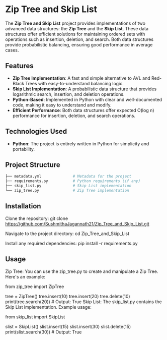 # Zip Tree and Skip List

The **Zip Tree and Skip List** project provides implementations of two advanced data structures: the **Zip Tree** and the **Skip List**. These data structures offer efficient solutions for maintaining ordered sets with operations such as insertion, deletion, and search. Both data structures provide probabilistic balancing, ensuring good performance in average cases.

## Features
- **Zip Tree Implementation**: A fast and simple alternative to AVL and Red-Black Trees with easy-to-understand balancing logic.
- **Skip List Implementation**: A probabilistic data structure that provides logarithmic search, insertion, and deletion operations.
- **Python-Based**: Implemented in Python with clear and well-documented code, making it easy to understand and modify.
- **Efficient Performance**: Both data structures offer expected O(log n) performance for insertion, deletion, and search operations.

## Technologies Used
- **Python**: The project is entirely written in Python for simplicity and portability.

## Project Structure

```bash
├── metadata.yml              # Metadata for the project
├── requirements.py           # Python requirements (if any)
├── skip_list.py              # Skip List implementation
└── zip_tree.py               # Zip Tree implementation
```
## Installation
Clone the repository:
git clone https://github.com/SushmithaJagannath21/Zip_Tree_and_Skip_List.git

Navigate to the project directory:
cd Zip_Tree_and_Skip_List

Install any required dependencies:
pip install -r requirements.py

## Usage
Zip Tree: You can use the zip_tree.py to create and manipulate a Zip Tree. Here's an example:

from zip_tree import ZipTree

tree = ZipTree()
tree.insert(10)
tree.insert(20)
tree.delete(10)
print(tree.search(20))  # Output: True
Skip List: The skip_list.py contains the Skip List implementation. Example usage:

from skip_list import SkipList

slist = SkipList()
slist.insert(15)
slist.insert(30)
slist.delete(15)
print(slist.search(30))  # Output: True
